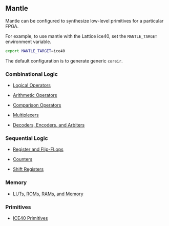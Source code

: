 ## Mantle

Mantle can be configured to synthesize low-level primitives
for a particular FPGA.

For example, to use mantle with the Lattice ice40,
set the `MANTLE_TARGET`  environment variable.
```bash
export MANTLE_TARGET=ice40
```

The default configuration is to generate generic `coreir`.


### Combinational Logic

- [Logical Operators](logic.md)

- [Arithmetic Operators](arith.md)

- [Comparison Operators](compare.md)

- [Multiplexers](mux.md)

- [Decoders, Encoders, and Arbiters](decode.md)


### Sequential Logic

- [Register and Flip-FLops](register.md)

- [Counters](counter.md)

- [Shift Registers](shift.md)


### Memory

- [LUTs, ROMs, RAMs, and Memory](memory.md)


### Primitives

- [ICE40 Primitives](ice40.md)


